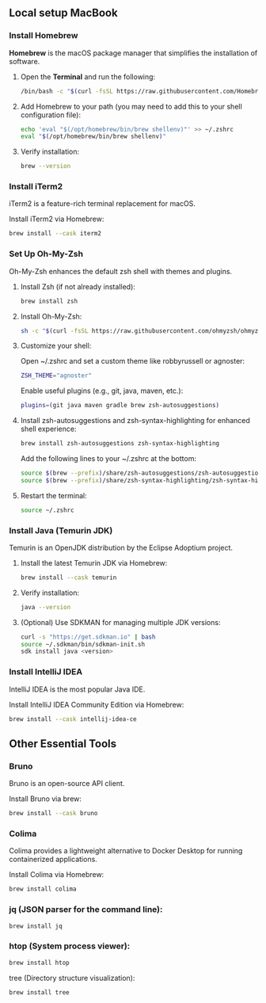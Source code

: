 ## **Local setup MacBook** 

### Install Homebrew

**Homebrew** is the macOS package manager that simplifies the installation of software.

1. Open the **Terminal** and run the following:
   ```bash
   /bin/bash -c "$(curl -fsSL https://raw.githubusercontent.com/Homebrew/install/HEAD/install.sh)"
   ```
1. Add Homebrew to your path (you may need to add this to your shell configuration file):

   ```bash
   echo 'eval "$(/opt/homebrew/bin/brew shellenv)"' >> ~/.zshrc
   eval "$(/opt/homebrew/bin/brew shellenv)"
   ```
3. Verify installation:

   ```bash
   brew --version
   ```

### Install iTerm2
iTerm2 is a feature-rich terminal replacement for macOS.

Install iTerm2 via Homebrew:
   ```bash
   brew install --cask iterm2
   ```

### Set Up Oh-My-Zsh
Oh-My-Zsh enhances the default zsh shell with themes and plugins.

1. Install Zsh (if not already installed):
   ```bash
   brew install zsh
   ```

2. Install Oh-My-Zsh:
   ```bash
   sh -c "$(curl -fsSL https://raw.githubusercontent.com/ohmyzsh/ohmyzsh/master/tools/install.sh)"
   ```

3. Customize your shell:

   Open ~/.zshrc and set a custom theme like robbyrussell or agnoster:
   ```bash
   ZSH_THEME="agnoster"
   ```
   Enable useful plugins (e.g., git, java, maven, etc.):
   ```bash
   plugins=(git java maven gradle brew zsh-autosuggestions)
   ```
4. Install zsh-autosuggestions and zsh-syntax-highlighting for enhanced shell experience:
   ```bash
   brew install zsh-autosuggestions zsh-syntax-highlighting
   ```

   Add the following lines to your ~/.zshrc at the bottom:
   ```bash
   source $(brew --prefix)/share/zsh-autosuggestions/zsh-autosuggestions.zsh
   source $(brew --prefix)/share/zsh-syntax-highlighting/zsh-syntax-highlighting.zsh
   ```

6. Restart the terminal:
   ```bash
   source ~/.zshrc
   ```

### Install Java (Temurin JDK)
Temurin is an OpenJDK distribution by the Eclipse Adoptium project.

1. Install the latest Temurin JDK via Homebrew:
   ```bash
   brew install --cask temurin
   ```
2. Verify installation:
   ```bash
   java --version
   ```
3. (Optional) Use SDKMAN for managing multiple JDK versions:
   ```bash
   curl -s "https://get.sdkman.io" | bash
   source ~/.sdkman/bin/sdkman-init.sh
   sdk install java <version>
   ```

### Install IntelliJ IDEA
IntelliJ IDEA is the most popular Java IDE.

Install IntelliJ IDEA Community Edition via Homebrew:
```bash
brew install --cask intellij-idea-ce
```

## Other Essential Tools
### Bruno
Bruno is an open-source API client.

Install Bruno via brew:
```bash
brew install --cask bruno
```

### Colima
Colima provides a lightweight alternative to Docker Desktop for running containerized applications.

Install Colima via Homebrew:
```bash
brew install colima
```

### jq (JSON parser for the command line):
```bash
brew install jq
```
### htop (System process viewer):
```bash
brew install htop
```

tree (Directory structure visualization):
```bash
brew install tree
```
